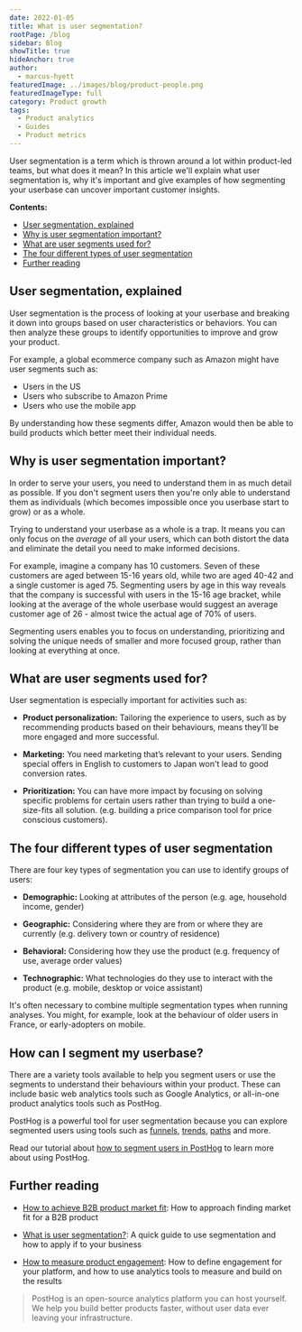 ```yaml
---
date: 2022-01-05
title: What is user segmentation?
rootPage: /blog
sidebar: Blog
showTitle: true
hideAnchor: true
author:
  - marcus-hyett
featuredImage: ../images/blog/product-people.png
featuredImageType: full
category: Product growth
tags:
  - Product analytics
  - Guides
  - Product metrics
---
```


User segmentation is a term which is thrown around a lot within product-led teams, but what does it mean? In this article we'll explain what user segmentation is, why it's important and give examples of how segmenting your userbase can uncover important customer insights.

**Contents:**

- [User segmentation, explained](#user-segmentation-explained)
- [Why is user segmentation important?](#why-is-user-segmentation-important)
- [What are user segments used for?](#what-are-user-segments-used-for)
- [The four different types of user segmentation](#the-four-different-types-of-user-segmentation)
- [Further reading](#further-reading)

## User segmentation, explained

User segmentation is the process of looking at your userbase and breaking it down into groups based on user characteristics or behaviors. You can then analyze these groups to identify opportunities to improve and grow your product.

For example, a global ecommerce company such as Amazon might have user segments such as: 

- Users in the US 
- Users who subscribe to Amazon Prime
- Users who use the mobile app

By understanding how these segments differ, Amazon would then be able to build products which better meet their individual needs.

## Why is user segmentation important?

In order to serve your users, you need to understand them in as much detail as possible. If you don't segment users then you're only able to understand them as individuals (which becomes impossible once you userbase start to grow) or as a whole. 

Trying to understand your userbase as a whole is a trap. It means you can only focus on the _average_ of all your users, which can both distort the data and eliminate the detail you need to make informed decisions.  

For example, imagine a company has 10 customers. Seven of these customers are aged between 15-16 years old, while two are aged 40-42 and a single customer is aged 75. Segmenting users by age in this way reveals that the company is successful with users in the 15-16 age bracket, while looking at the average of the whole userbase would suggest an average customer age of 26 - almost twice the actual age of 70% of users. 

Segmenting users enables you to focus on understanding, prioritizing and solving the unique needs of smaller and more focused group, rather than looking at everything at once. 

## What are user segments used for?

User segmentation is especially important for activities such as:

- **Product personalization:** Tailoring the experience to users, such as by recommending products based on their behaviours, means they’ll be more engaged and more successful.

- **Marketing:** You need marketing that’s relevant to your users. Sending special offers in English to customers to Japan won't lead to good conversion rates.

- **Prioritization:** You can have more impact by focusing on solving specific problems for certain users rather than trying to build a one-size-fits all solution. (e.g. building a price comparison tool for price conscious customers).

## The four different types of user segmentation

There are four key types of segmentation you can use to identify groups of users: 

* **Demographic:** Looking at attributes of the person (e.g. age, household income, gender)

* **Geographic:** Considering where they are from or where they are currently (e.g. delivery town or country of residence)

* **Behavioral:** Considering how they use the product (e.g. frequency of use, average order values)

* **Technographic:** What technologies do they use to interact with the product (e.g. mobile, desktop or voice assistant)

It's often necessary to combine multiple segmentation types when running analyses. You might, for example, look at the behaviour of older users in France, or early-adopters on mobile. 

## How can I segment my userbase?

There are a variety tools available to help you segment users or use the segments to understand their behaviours within your product. These can include basic web analytics tools such as Google Analytics, or all-in-one product analytics tools such as PostHog. 

PostHog is a powerful tool for user segmentation because you can explore segmented users using tools such as [funnels](/product/funnels), [trends](/product/trends), [paths](/product/user-paths) and more. 

Read our tutorial about [how to segment users in PostHog](/docs/tutorials/how-to-segment-users) to learn more about using PostHog.

## Further reading

- [How to achieve B2B product market fit](/blog/product-market-fit-game): How to approach finding market fit for a B2B product

- [What is user segmentation?](/blog/how-to-do-user-segmentation): A quick guide to use segmentation and how to apply if to your business

- [How to measure product engagement](/blog/how-to-measure-product-engagement): How to define engagement for your platform, and how to use analytics tools to measure and build on the results

> PostHog is an open-source analytics platform you can host yourself. We help you build better products faster, without user data ever leaving your infrastructure.

<ArrayCTA />
